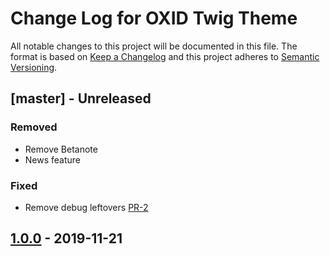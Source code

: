 # Change Log for OXID Twig Theme

All notable changes to this project will be documented in this file.
The format is based on [Keep a Changelog](http://keepachangelog.com/)
and this project adheres to [Semantic Versioning](http://semver.org/).

## [master] - Unreleased

### Removed
- Remove Betanote
- News feature

### Fixed
- Remove debug leftovers [PR-2](https://github.com/OXID-eSales/twig-theme/pull/2)

## [1.0.0] - 2019-11-21

[1.0.0]: https://github.com/OXID-eSales/twig-theme/compare/v1.0.0...v1.0.0